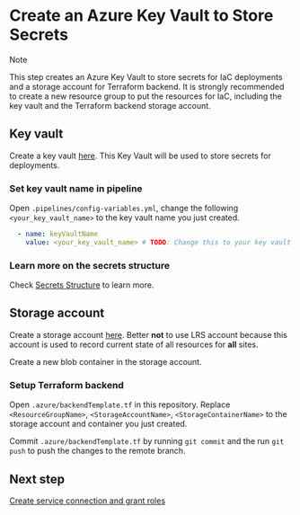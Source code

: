 # Create an Azure Key Vault to Store Secrets

> [!NOTE]
> This step creates an Azure Key Vault to store secrets for IaC deployments and a storage account for Terraform backend. It is strongly recommended to create a new resource group to put the resources for IaC, including the key vault and the Terraform backend storage account.

## Key vault

Create a key vault [here](https://portal.azure.com/#create/Microsoft.KeyVault). This Key Vault will be used to store secrets for deployments.

### Set key vault name in pipeline

Open `.pipelines/config-variables.yml`, change the following `<your_key_vault_name>` to the key vault name you just created.

```yml
  - name: keyVaultName
    value: <your_key_vault_name> # TODO: Change this to your key vault name
```

### Learn more on the secrets structure

Check [Secrets Structure](./Secrets-Structure.md) to learn more.

## Storage account

Create a storage account [here](https://portal.azure.com/#create/Microsoft.StorageAccount-ARM). Better **not** to use LRS account because this account is used to record current state of all resources for **all** sites.

Create a new blob container in the storage account.

### Setup Terraform backend

Open `.azure/backendTemplate.tf` in this repository. Replace `<ResourceGroupName>`, `<StorageAccountName>`, `<StorageContainerName>` to the storage account and container you just created.

Commit `.azure/backendTemplate.tf` by running `git commit` and the run `git push` to push the changes to the remote branch.

## Next step

[Create service connection and grant roles](./Create-Service-Connection.md)
